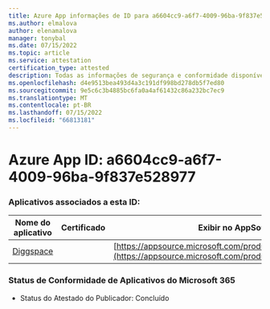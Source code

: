 ```yaml
---
title: Azure App informações de ID para a6604cc9-a6f7-4009-96ba-9f837e528977
ms.author: elmalova
author: elenamalova
manager: tonybal
ms.date: 07/15/2022
ms.topic: article
ms.service: attestation
certification_type: attested
description: Todas as informações de segurança e conformidade disponíveis para a6604cc9-a6f7-4009-96ba-9f837e528977.
ms.openlocfilehash: d4e9513bea493d4a3c191df998bd278db5f7ed80
ms.sourcegitcommit: 9e5c6c3b4885bc6fa0a4af61432c86a232bc7ec9
ms.translationtype: MT
ms.contentlocale: pt-BR
ms.lasthandoff: 07/15/2022
ms.locfileid: "66813181"
---
```

# <a name="azure-app-id-a6604cc9-a6f7-4009-96ba-9f837e528977"></a>Azure App ID: a6604cc9-a6f7-4009-96ba-9f837e528977


### <a name="apps-associated-with-this-id"></a>Aplicativos associados a esta ID:
| **Nome do aplicativo** | **Certificado** | **Exibir no AppSource** |
|--------------|---------------|-----------------------|
| [Diggspace](../forward/WA200004347.md) |  | [https://appsource.microsoft.com/product/office/WA200004347](https://appsource.microsoft.com/product/office/WA200004347) |

### <a name="microsoft-365-app-compliance-status"></a>Status de Conformidade de Aplicativos do Microsoft 365
- Status do Atestado do Publicador: Concluído
